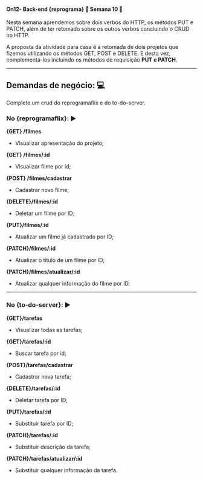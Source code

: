#### **On12- Back-end {reprograma} :purple_heart: Semana 10** 🚀

Nesta semana aprendemos sobre dois verbos do HTTP, os métodos PUT e PATCH, além de ter retomado sobre os outros verbos concluindo o CRUD no HTTP.

A proposta da atividade para casa é a retomada de dois projetos que fizemos utilizando os métodos GET, POST e DELETE. E desta vez, complementá-los incluindo os métodos de requisição **PUT e PATCH**.

---

## **Demandas de negócio:** :computer:

Complete um crud do reprogramaflix e do to-do-server.

### **No {reprogramaflix}:** :arrow_forward:


**{GET} /filmes** 
- Visualizar apresentação do projeto;

**{GET} /filmes/:id** 
- Visualizar filme por id;

**{POST} /filmes/cadastrar** 
- Cadastrar novo filme;

**{DELETE}/filmes/:id**
 - Deletar um filme por ID;

**{PUT}/filmes/:id** 
- Atualizar um filme já cadastrado por ID;

**{PATCH}/filmes/:id** 
- Atualizar o titulo de um filme por ID;

**{PATCH}/filmes/atualizar/:id**
 - Atualizar qualquer informação do filme por ID.
---

### **No {to-do-server}:** :arrow_forward:
**{GET}/tarefas** 

- Visualizar todas as tarefas;

**{GET}/tarefas/:id** 
- Buscar tarefa por id;

**{POST}/tarefas/cadastrar** 
- Cadastrar nova tarefa;

**{DELETE}/tarefas/:id**
 - Deletar tarefa por ID;

**{PUT}/tarefas/:id** 
- Substituir tarefa por ID;

**{PATCH}/tarefas/:id** 
- Substituir descrição da tarefa;

**{PATCH}/tarefas/atualizar/:id** 
- Substituir qualquer informação da tarefa.